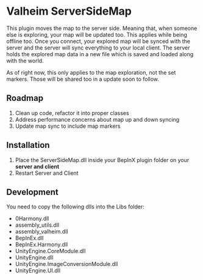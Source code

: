 # Valheim ServerSideMap

This plugin moves the map to the server side. Meaning that, when someone else is exploring, your map will be updated too. This applies while being offline too. Once you connect, your explored map will be synced with the server and the server will sync everything to your local client. The server holds the explored map data in a new file which is saved and loaded along with the world.

As of right now, this only applies to the map exploration, not the set markers. Those will be shared too in a update soon to follow.

## Roadmap

1. Clean up code, refactor it into proper classes
2. Address performance concerns about map up and down syncing
3. Update map sync to include map markers

## Installation

1. Place the ServerSideMap.dll inside your BepInX plugin folder on your **server and client**
2. Restart Server and Client

## Development

You need to copy the following dlls into the Libs folder:

- 0Harmony.dll
- assembly_utils.dll
- assembly_valheim.dll
- BepInEx.dll
- BepInEx.Harmony.dll
- UnityEngine.CoreModule.dll
- UnityEngine.dll
- UnityEngine.ImageConversionModule.dll
- UnityEngine.UI.dll